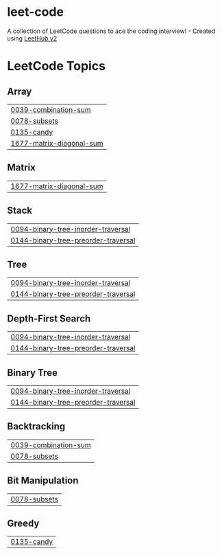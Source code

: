 # leet-code
A collection of LeetCode questions to ace the coding interview! - Created using [LeetHub v2](https://github.com/arunbhardwaj/LeetHub-2.0)

<!---LeetCode Topics Start-->
# LeetCode Topics
## Array
|  |
| ------- |
| [0039-combination-sum](https://github.com/Aditya-Raj-25/leet-code/tree/master/0039-combination-sum) |
| [0078-subsets](https://github.com/Aditya-Raj-25/leet-code/tree/master/0078-subsets) |
| [0135-candy](https://github.com/Aditya-Raj-25/leet-code/tree/master/0135-candy) |
| [1677-matrix-diagonal-sum](https://github.com/Aditya-Raj-25/leet-code/tree/master/1677-matrix-diagonal-sum) |
## Matrix
|  |
| ------- |
| [1677-matrix-diagonal-sum](https://github.com/Aditya-Raj-25/leet-code/tree/master/1677-matrix-diagonal-sum) |
## Stack
|  |
| ------- |
| [0094-binary-tree-inorder-traversal](https://github.com/Aditya-Raj-25/leet-code/tree/master/0094-binary-tree-inorder-traversal) |
| [0144-binary-tree-preorder-traversal](https://github.com/Aditya-Raj-25/leet-code/tree/master/0144-binary-tree-preorder-traversal) |
## Tree
|  |
| ------- |
| [0094-binary-tree-inorder-traversal](https://github.com/Aditya-Raj-25/leet-code/tree/master/0094-binary-tree-inorder-traversal) |
| [0144-binary-tree-preorder-traversal](https://github.com/Aditya-Raj-25/leet-code/tree/master/0144-binary-tree-preorder-traversal) |
## Depth-First Search
|  |
| ------- |
| [0094-binary-tree-inorder-traversal](https://github.com/Aditya-Raj-25/leet-code/tree/master/0094-binary-tree-inorder-traversal) |
| [0144-binary-tree-preorder-traversal](https://github.com/Aditya-Raj-25/leet-code/tree/master/0144-binary-tree-preorder-traversal) |
## Binary Tree
|  |
| ------- |
| [0094-binary-tree-inorder-traversal](https://github.com/Aditya-Raj-25/leet-code/tree/master/0094-binary-tree-inorder-traversal) |
| [0144-binary-tree-preorder-traversal](https://github.com/Aditya-Raj-25/leet-code/tree/master/0144-binary-tree-preorder-traversal) |
## Backtracking
|  |
| ------- |
| [0039-combination-sum](https://github.com/Aditya-Raj-25/leet-code/tree/master/0039-combination-sum) |
| [0078-subsets](https://github.com/Aditya-Raj-25/leet-code/tree/master/0078-subsets) |
## Bit Manipulation
|  |
| ------- |
| [0078-subsets](https://github.com/Aditya-Raj-25/leet-code/tree/master/0078-subsets) |
## Greedy
|  |
| ------- |
| [0135-candy](https://github.com/Aditya-Raj-25/leet-code/tree/master/0135-candy) |
<!---LeetCode Topics End-->